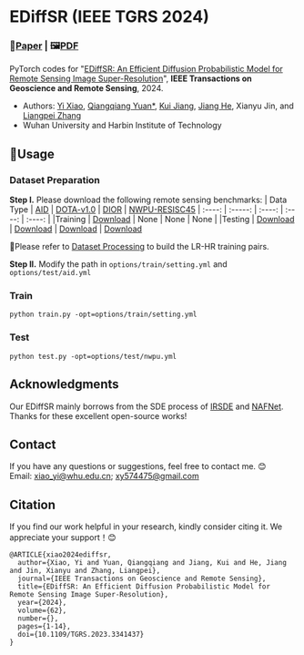 # EDiffSR (IEEE TGRS 2024)
### 📖[**Paper**](https://ieeexplore.ieee.org/document/10353979) | 🖼️[**PDF**](./img/EDiffSR.pdf)

PyTorch codes for "[EDiffSR: An Efficient Diffusion Probabilistic Model for Remote Sensing Image Super-Resolution](https://ieeexplore.ieee.org/document/10353979)", **IEEE Transactions on Geoscience and Remote Sensing**, 2024.

- Authors: [Yi Xiao](https://xy-boy.github.io/), [Qiangqiang Yuan*](http://qqyuan.users.sgg.whu.edu.cn/), [Kui Jiang](http://homepage.hit.edu.cn/jiangkui), [Jiang He](https://jianghe96.github.io/), Xianyu Jin, and [Liangpei Zhang](http://www.lmars.whu.edu.cn/prof_web/zhangliangpei/rs/index.html)<br>
- Wuhan University and Harbin Institute of Technology

## 🧩Usage
### Dataset Preparation
**Step I.** Please download the following remote sensing benchmarks:
| Data Type | [AID](https://captain-whu.github.io/AID/) | [DOTA-v1.0](https://captain-whu.github.io/DOTA/dataset.html) | [DIOR](https://www.sciencedirect.com/science/article/pii/S0924271619302825) | [NWPU-RESISC45](https://ieeexplore.ieee.org/abstract/document/7891544)
| :----: | :-----: | :----: | :----: | :----: |
|Training | [Download](https://captain-whu.github.io/AID/) | None | None | None |
|Testing | [Download](https://captain-whu.github.io/AID/) | [Download](https://captain-whu.github.io/DOTA/dataset.html) | [Download](https://drive.google.com/drive/folders/1UdlgHk49iu6WpcJ5467iT-UqNPpx__CC) | [Download](https://onedrive.live.com/?authkey=%21AHHNaHIlzp%5FIXjs&id=5C5E061130630A68%21107&cid=5C5E061130630A68&parId=root&parQt=sharedby&o=OneUp)

🚩Please refer to [Dataset Processing](https://github.com/XY-boy/TTST/tree/main/dataload) to build the LR-HR training pairs.

**Step II.** Modify the path in `options/train/setting.yml` and `options/test/aid.yml`

### Train
```
python train.py -opt=options/train/setting.yml
```

### Test
```
python test.py -opt=options/test/nwpu.yml
```

## Acknowledgments
Our EDiffSR mainly borrows from the SDE process of [IRSDE](https://github.com/Algolzw/image-restoration-sde) and [NAFNet](https://github.com/megvii-research/NAFNet).  
Thanks for these excellent open-source works!


## Contact
If you have any questions or suggestions, feel free to contact me. 😊  
Email: xiao_yi@whu.edu.cn; xy574475@gmail.com

## Citation
If you find our work helpful in your research, kindly consider citing it. We appreciate your support！😊

```
@ARTICLE{xiao2024ediffsr,
  author={Xiao, Yi and Yuan, Qiangqiang and Jiang, Kui and He, Jiang and Jin, Xianyu and Zhang, Liangpei},
  journal={IEEE Transactions on Geoscience and Remote Sensing}, 
  title={EDiffSR: An Efficient Diffusion Probabilistic Model for Remote Sensing Image Super-Resolution}, 
  year={2024},
  volume={62},
  number={},
  pages={1-14},
  doi={10.1109/TGRS.2023.3341437}
}
```

